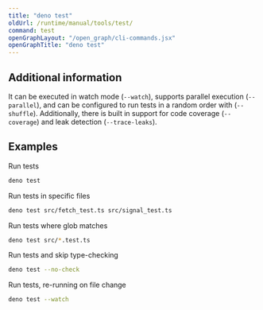 ```yaml
---
title: "deno test"
oldUrl: /runtime/manual/tools/test/
command: test
openGraphLayout: "/open_graph/cli-commands.jsx"
openGraphTitle: "deno test"
---
```


## Additional information

It can be executed in watch mode (`--watch`), supports parallel execution
(`--parallel`), and can be configured to run tests in a random order with
(`--shuffle`). Additionally, there is built in support for code coverage
(`--coverage`) and leak detection (`--trace-leaks`).

## Examples

Run tests

```bash
deno test
```

Run tests in specific files

```bash
deno test src/fetch_test.ts src/signal_test.ts
```

Run tests where glob matches

```bash
deno test src/*.test.ts
```

Run tests and skip type-checking

```bash
deno test --no-check
```

Run tests, re-running on file change

```bash
deno test --watch
```
